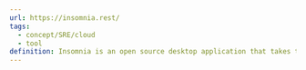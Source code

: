 ```yaml
---
url: https://insomnia.rest/
tags:
  - concept/SRE/cloud
  - tool
definition: Insomnia is an open source desktop application that takes the pain out of interacting with and designing, debugging, and testing APIs. Insomnia combines an easy-to-use interface with advanced functionality like authentication helpers, code generation, and environment variables.
---
```

